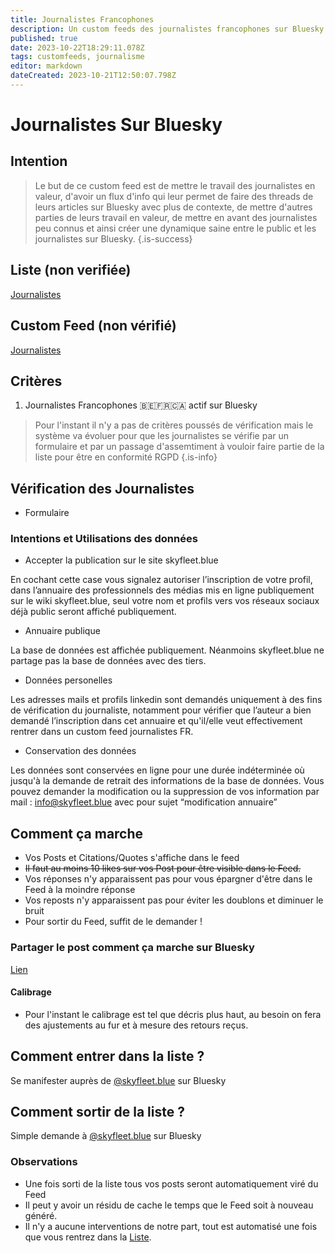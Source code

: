 ```yaml
---
title: Journalistes Francophones
description: Un custom feeds des journalistes francophones sur Bluesky
published: true
date: 2023-10-22T18:29:11.078Z
tags: customfeeds, journalisme
editor: markdown
dateCreated: 2023-10-21T12:50:07.798Z
---
```


# Journalistes Sur Bluesky

## Intention

> Le but de ce custom feed est de mettre le travail des journalistes en valeur, d'avoir un flux d'info qui leur permet de faire des threads de leurs articles sur Bluesky avec plus de contexte, de mettre d'autres parties de leurs travail en valeur, de mettre en avant des journalistes peu connus et ainsi créer une dynamique saine entre le public et les journalistes sur Bluesky.
{.is-success}


## Liste (non verifiée)

[Journalistes](https://bsky.app/profile/skyfleet.blue/lists/3kcamwfdufc2w)

## Custom Feed (non vérifié)

[Journalistes](https://bsky.app/profile/did:plc:gc7pqgc337bwj2n5mbnkixzk/feed/aaafckt74ab56)

## Critères

1. Journalistes Francophones 🇧🇪🇫🇷🇨🇦 actif sur Bluesky

> Pour l'instant il n'y a pas de critères poussés de vérification
> mais le système va évoluer pour que les journalistes se vérifie par un formulaire et par un passage d'assemtiment à vouloir faire partie de la liste pour être en conformité RGPD
{.is-info}

## Vérification des Journalistes

- Formulaire

### Intentions et Utilisations des données

- Accepter la publication sur le site skyfleet.blue

En cochant cette case vous signalez autoriser l’inscription de votre profil, dans l’annuaire des professionnels des médias mis en ligne publiquement sur le wiki skyfleet.blue, seul votre nom et profils vers vos réseaux sociaux déjà public seront affiché publiquement.

- Annuaire publique

La base de données est affichée publiquement. 
Néanmoins skyfleet.blue ne partage pas la base de données avec des tiers.

- Données personelles

Les adresses mails et profils linkedin sont demandés uniquement à des fins de vérification du journaliste, notamment pour vérifier que l’auteur a bien demandé l’inscription dans cet annuaire et qu'il/elle veut effectivement rentrer dans un custom feed journalistes FR. 

- Conservation des données 

Les données sont conservées en ligne pour une durée indéterminée où jusqu'à la demande de retrait des informations de la base de données.
Vous pouvez demander la modification ou la suppression de vos information par mail :
info@skyfleet.blue avec pour sujet “modification annuaire”

## Comment ça marche 

- Vos Posts et Citations/Quotes s'affiche dans le feed
- ~~Il faut au moins 10 likes sur vos Post pour être visible dans le Feed.~~
- Vos réponses n'y apparaissent pas pour vous épargner d'être dans le Feed à la moindre réponse 
- Vos reposts n'y apparaissent pas pour éviter les doublons et diminuer le bruit
- Pour sortir du Feed, suffit de le demander !

### Partager le post comment ça marche sur Bluesky

[Lien](https://bsky.app/profile/did:plc:gc7pqgc337bwj2n5mbnkixzk/post/3kcb3csu34y2a)


#### Calibrage

- Pour l'instant le calibrage est tel que décris plus haut, au besoin on fera des ajustements au fur et à mesure des retours reçus. 

## Comment entrer dans la liste ?

Se manifester auprès de [@skyfleet.blue](https://bsky.app/profile/skyfleet.blue) sur Bluesky

## Comment sortir de la liste ?

Simple demande à [@skyfleet.blue](https://bsky.app/profile/skyfleet.blue) sur Bluesky


### Observations

- Une fois sorti de la liste tous vos posts seront automatiquement viré du Feed
- Il peut y avoir un résidu de cache le temps que le Feed soit à nouveau généré. 
- Il n'y a aucune interventions de notre part, tout est automatisé une fois que vous rentrez dans la [Liste](https://bsky.app/profile/skyfleet.blue/lists/3kcamwfdufc2w). 




